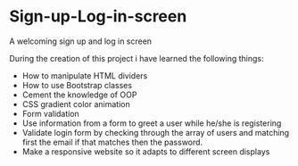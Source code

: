 # Sign-up-Log-in-screen
A welcoming sign up and log in screen

During the creation of this project i have learned the following things:

- How to manipulate HTML dividers
- How to use Bootstrap classes
- Cement the knowledge of OOP
- CSS gradient color animation
- Form validation
- Use information from a form to greet a user while he/she is registering
- Validate login form by checking through the array of users and matching first the email if that matches then the password.
- Make a responsive website so it adapts to different screen displays
